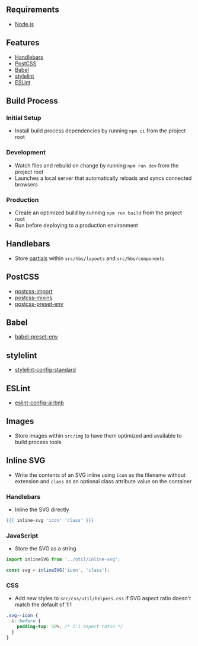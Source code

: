 ## Requirements
- [Node.js](https://nodejs.org/)

## Features
- [Handlebars](https://handlebarsjs.com/)
- [PostCSS](https://postcss.org/)
- [Babel](https://babeljs.io/)
- [stylelint](https://stylelint.io/)
- [ESLint](https://eslint.org/)

## Build Process

### Initial Setup
- Install build process dependencies by running `npm ci` from the project root

### Development
- Watch files and rebuild on change by running `npm run dev` from the project root
- Launches a local server that automatically reloads and syncs connected browsers

### Production
- Create an optimized build by running `npm run build` from the project root
- Run before deploying to a production environment

## Handlebars
- Store [partials](https://handlebarsjs.com/guide/partials.html) within `src/hbs/layouts` and `src/hbs/components`

## PostCSS
- [postcss-import](https://github.com/postcss/postcss-import)
- [postcss-mixins](https://github.com/postcss/postcss-mixins)
- [postcss-preset-env](https://preset-env.cssdb.org/)

## Babel
- [babel-preset-env](https://babeljs.io/docs/en/babel-preset-env)

## stylelint
- [stylelint-config-standard](https://github.com/stylelint/stylelint-config-standard)

## ESLint
- [eslint-config-airbnb](https://github.com/airbnb/javascript/tree/master/packages/eslint-config-airbnb)

## Images
- Store images within `src/img` to have them optimized and available to build process tools

## Inline SVG
- Write the contents of an SVG inline using `icon` as the filename without extension and `class` as an optional class attribute value on the container

### Handlebars
- Inline the SVG directly

```handlebars
{{{ inline-svg 'icon' 'class' }}}
```

### JavaScript
- Store the SVG as a string

```javascript
import inlineSVG from '../util/inline-svg';

const svg = inlineSVG('icon', 'class');
```

### CSS
- Add new styles to `src/css/util/helpers.css` if SVG aspect ratio doesn't match the default of 1:1

```css
.svg--icon {
  &::before {
    padding-top: 50%; /* 2:1 aspect ratio */
  }
}
```
